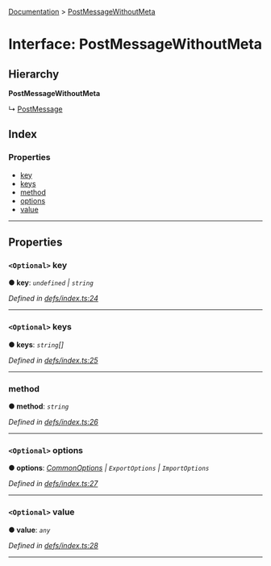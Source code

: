 [Documentation](../README.md) > [PostMessageWithoutMeta](../interfaces/postmessagewithoutmeta.md)

# Interface: PostMessageWithoutMeta

## Hierarchy

**PostMessageWithoutMeta**

↳  [PostMessage](postmessage.md)

## Index

### Properties

* [key](postmessagewithoutmeta.md#key)
* [keys](postmessagewithoutmeta.md#keys)
* [method](postmessagewithoutmeta.md#method)
* [options](postmessagewithoutmeta.md#options)
* [value](postmessagewithoutmeta.md#value)

---

## Properties

<a id="key"></a>

### `<Optional>` key

**● key**: *`undefined` \| `string`*

*Defined in [defs/index.ts:24](https://github.com/badbatch/cachemap/blob/b7556b3/packages/core-worker/src/defs/index.ts#L24)*

___
<a id="keys"></a>

### `<Optional>` keys

**● keys**: *`string`[]*

*Defined in [defs/index.ts:25](https://github.com/badbatch/cachemap/blob/b7556b3/packages/core-worker/src/defs/index.ts#L25)*

___
<a id="method"></a>

###  method

**● method**: *`string`*

*Defined in [defs/index.ts:26](https://github.com/badbatch/cachemap/blob/b7556b3/packages/core-worker/src/defs/index.ts#L26)*

___
<a id="options"></a>

### `<Optional>` options

**● options**: *[CommonOptions](commonoptions.md) \| `ExportOptions` \| `ImportOptions`*

*Defined in [defs/index.ts:27](https://github.com/badbatch/cachemap/blob/b7556b3/packages/core-worker/src/defs/index.ts#L27)*

___
<a id="value"></a>

### `<Optional>` value

**● value**: *`any`*

*Defined in [defs/index.ts:28](https://github.com/badbatch/cachemap/blob/b7556b3/packages/core-worker/src/defs/index.ts#L28)*

___

